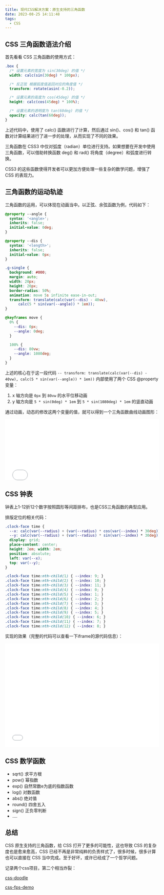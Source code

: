 ```yaml
---
title: 现代CSS解决方案：原生支持的三角函数
date: 2023-08-25 14:11:48
tags:
  - CSS
---
```


## CSS 三角函数语法介绍
首先看看 CSS 三角函数的使用方式：

```css
.box {
  /* 设置元素的宽度为 sin(30deg) 的值 */
  width: calc(sin(30deg) * 100px);

  /* 反正弦 根据弧度值返回对应的角度值 */
  transform: rotate(asin(-0.2));

  /* 设置元素的高度为 cos(45deg) 的值 */
  height: calc(cos(45deg) * 100%);

  /* 设置元素的透明度为 tan(60deg) 的值 */
  opacity: calc(tan(60deg));
}
```

上述代码中，使用了 calc() 函数进行了计算，然后通过 sin()、cos() 和 tan() 函数对计算结果进行了进一步的处理，从而实现了不同的效果。

三角函数在 CSS3 中仅对弧度（radian）单位进行支持。如果想要在开发中使用三角函数，可以借助转换函数 deg() 和 rad() 将角度（degree）和弧度进行转换。

CSS3 的这些函数使得开发者可以更加方便处理一些复杂的数学问题，增强了 CSS 的表现力。

## 三角函数的运动轨迹
三角函数的运用，可以体现在动画当中。以正弦、余弦函数为例，代码如下：

```css
@property --angle {
  syntax: '<angle>';
  inherits: false;
  initial-value: 0deg;
}

@property --dis {
  syntax: '<length>';
  inherits: false;
  initial-value: 0px;
}

.g-single {
  background: #000;
  margin: auto;
  width: 20px;
  height: 20px;
  border-radius: 50%;
  animation: move 5s infinite ease-in-out;
  transform: translate(calc(var(--dis) - 40vw),
      calc(5 * sin(var(--angle)) * 1em));
}

@keyframes move {
  0% {
    --dis: 0px;
    --angle: 0deg;
  }

  100% {
    --dis: 80vw;
    --angle: 1080deg;
  }
}
```

上述的核心在于这一段代码 `-- transform: translate(calc(var(--dis) - 40vw), calc(5 * sin(var(--angle)) * 1em))`
内部使用了两个 CSS @property 变量：

1. x 轴方向是 `0px` 到 `80vw` 的水平位移动画
2. y 轴方向是 `5 * sin(0deg) * 1em` 到 `5 * sin(1080deg) * 1em` 的竖直动画

通过动画，动态的修改这两个变量的值，就可以得到一个三角函数曲线动画图形：

<iframe src="../../html/sinAnimation.html" scrolling="no" width="100%" height="200px" frameborder="0" ></iframe>

## CSS 钟表

钟表上1-12折12个数字按照圆形等间距排布，也是CSS三角函数的典型应用。

排版定位的相关代码：
```css
.clock-face time {
  --x: calc(var(--radius) + (var(--radius) * cos(var(--index) * 30deg)));
  --y: calc(var(--radius) + (var(--radius) * sin(var(--index) * 30deg)));
  display: grid;
  place-content: center;
  height: 2em; width: 2em;
  position: absolute;
  left: var(--x);
  top: var(--y);
}

.clock-face time:nth-child(1) { --index: 9; }
.clock-face time:nth-child(2) { --index: 10; }
.clock-face time:nth-child(3) { --index: 11; }
.clock-face time:nth-child(4) { --index: 0; }
.clock-face time:nth-child(5) { --index: 1; }
.clock-face time:nth-child(6) { --index: 2; }
.clock-face time:nth-child(7) { --index: 3; }
.clock-face time:nth-child(8) { --index: 4; }
.clock-face time:nth-child(9) { --index: 5; }
.clock-face time:nth-child(10) { --index: 6; }
.clock-face time:nth-child(11) { --index: 7; }
.clock-face time:nth-child(12) { --index: 8; }
```

实现的效果（完整的代码可以查看一下iframe的源代码信息）：

<iframe src="../../html/cssClock.html" width="100%" height="340px" scrolling="no" frameborder="0" ></iframe>

## CSS 数学函数

- sqrt() 求平方根
- pow() 幂指数
- exp() 自然常数e为底的指数函数
- log() 对数函数
- abs() 绝对值
- round() 四舍五入
- sign() 正负零判断
- ....

## 总结

CSS 原生支持的三角函数，给 CSS 打开了更多的可能性，这也导致 CSS 的复杂度也是愈来愈高，CSS 已经不再是非常纯粹的负责样式了，很多时候，很多计算也可以直接在 CSS 当中完成。至于好坏，或许已经成了一个哲学问题。

记录两个css项目，第二个相当炸裂：

[css-doodle](https://css-doodle.com/)

[css-fps-demo](https://keithclark.co.uk/labs/css-fps/)
